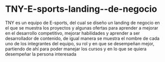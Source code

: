 ﻿# TNY-E-sports-landing--de-negocio
TNY es un equipo de E-sports, del cual se diseño un landing de negocio en el que se muestra los proyectos y algunas ofertas para aprender a mejorar en el desarrollo competitivo, mejorar habilidades y aprender a ser desarrollador de contenido, de igual manera se muestra el nombre de cada uno de los integrantes del equipo, su rol y en que se desempeñan mejor, partiendo de ahí para poder manejar los cursos y en lo que se quiera desempeñar la persona interesada
